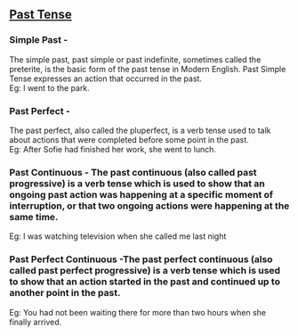 ## [Past Tense](https://Prayuja-Teli.github.io/Blog/PastTense)

### Simple Past - 
The simple past, past simple or past indefinite, sometimes called the preterite, is the basic form of the past tense in Modern English. Past Simple Tense expresses an action that occurred in the past.<br/>
Eg: I went to the park.<br/>

### Past Perfect -
The past perfect, also called the pluperfect, is a verb tense used to talk about actions that were completed before some point in the past.<br/>
Eg: After Sofie had finished her work, she went to lunch.<br/>

### Past Continuous - The past continuous (also called past progressive) is a verb tense which is used to show that an ongoing past action was happening at a specific moment of interruption, or that two ongoing actions were happening at the same time.<br/>
Eg: I was watching television when she called me last night<br/>

### Past Perfect Continuous -The past perfect continuous (also called past perfect progressive) is a verb tense which is used to show that an action started in the past and continued up to another point in the past.<br/>
Eg: You had not been waiting there for more than two hours when she finally arrived.<br/>

